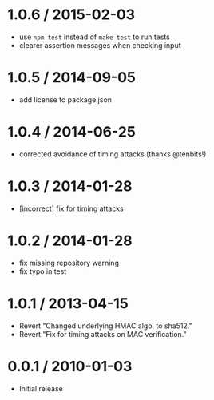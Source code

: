 1.0.6 / 2015-02-03
====

* use `npm test` instead of `make test` to run tests
* clearer assertion messages when checking input


1.0.5 / 2014-09-05
====

* add license to package.json

1.0.4 / 2014-06-25
====

 * corrected avoidance of timing attacks (thanks @tenbits!)

1.0.3 / 2014-01-28
====

 * [incorrect] fix for timing attacks

1.0.2 / 2014-01-28
====

 * fix missing repository warning
 * fix typo in test

1.0.1 / 2013-04-15
====

  * Revert "Changed underlying HMAC algo. to sha512."
  * Revert "Fix for timing attacks on MAC verification."

0.0.1 / 2010-01-03
====

  * Initial release
